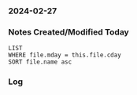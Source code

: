 ### 2024-02-27

### Notes Created/Modified Today
```dataview
LIST 
WHERE file.mday = this.file.cday
SORT file.name asc
```
### Log
